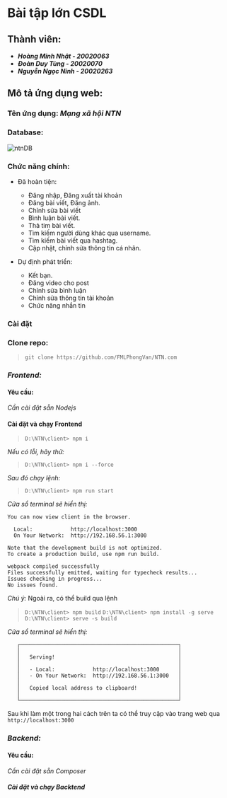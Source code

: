 # Bài tập lớn CSDL

## Thành viên:

* ***Hoàng Minh Nhật - 20020063***
* ***Đoàn Duy Tùng - 20020070***
* ***Nguyễn Ngọc Ninh - 20020263***

## Mô tả ứng dụng web:

### Tên ứng dụng: ***Mạng xã hội NTN***

### Database:

![ntnDB](/docs/ntnDB_EER_diagram.png)

### Chức năng chính: 
- Đã hoàn tiện:
    - Đăng nhập, Đăng xuất tài khoản
    - Đăng bài viết, Đăng ảnh.
    - Chỉnh sửa bài viết
    - Bình luận bài viết.
    - Thả tim bài viết.
    - Tìm kiếm người dùng khác qua username.
    - Tìm kiếm bài viết qua hashtag.
    - Cập nhật, chỉnh sửa thông tin cá nhân.

- Dự định phát triển:
    - Kết bạn.
    - Đăng video cho post
    - Chỉnh sửa bình luận
    - Chỉnh sửa thông tin tài khoản
    - Chức năng nhắn tin

### Cài đặt
### Clone repo:

> `git clone https://github.com/FMLPhongVan/NTN.com`

### *Frontend:*

#### Yêu cầu:

*Cần cài đặt sẵn Nodejs*

#### Cài đặt và chạy Frontend

> `D:\NTN\client> npm i`

*Nếu có lỗi, hãy thử:*
> `D:\NTN\client> npm i --force`

*Sau đó chạy lệnh:*
> `D:\NTN\client> npm run start`

*Cửa sổ terminal sẽ hiển thị:*

    You can now view client in the browser.
    
      Local:            http://localhost:3000
      On Your Network:  http://192.168.56.1:3000
    
    Note that the development build is not optimized.
    To create a production build, use npm run build.
    
    webpack compiled successfully
    Files successfully emitted, waiting for typecheck results...
    Issues checking in progress...
    No issues found.
    
*Chú ý:* Ngoài ra, có thể build qua lệnh 

>`D:\NTN\client> npm build` 
>`D:\NTN\client> npm install -g serve`
>`D:\NTN\client> serve -s build`

*Cửa sổ terminal sẽ hiển thị:*

       ┌──────────────────────────────────────────────────┐
       │                                                  │
       │   Serving!                                       │
       │                                                  │
       │   - Local:            http://localhost:3000      │
       │   - On Your Network:  http://192.168.56.1:3000   │
       │                                                  │
       │   Copied local address to clipboard!             │
       │                                                  │
       └──────────────────────────────────────────────────┘
       
Sau khi làm một trong hai cách trên ta có thể truy cập vào trang web qua `http://localhost:3000`

### *Backend:*

#### Yêu cầu:

*Cần cài đặt sẵn Composer*

##### **Cài đặt và chạy Backtend**
